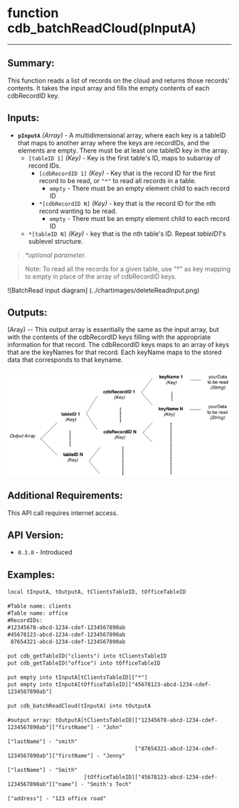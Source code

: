 # function cdb_batchReadCloud(pInputA)
---
## Summary:
This function reads a list of records on the cloud and returns those records' contents. It takes the input array and fills the empty contents of each cdbRecordID key.

## Inputs:
* **`pInputA`** *(Array)* - A multidimensional array, where each key is a tableID that maps to another array where the keys are recordIDs, and the elements are empty. There must be at least one tableID key in the array.
    * `[tableID 1]` *(Key)* - Key is the first table's ID, maps to subarray of record IDs.
    	* `[cdbRecordID 1]` *(Key)* - Key that is the record ID for the first record to be read, or `"*"` to read all records in a table. 
    		* `empty` - There must be an empty element child to each record ID
    	* `*[cdbRecordID N]` *(Key)* - key that is the record ID for the nth record wanting to be read. 
    		* `empty` - There must be an empty element child to each record ID
    * `*[tableID N]` *(Key)* - key that is the nth table's ID. Repeat *tableID1*'s sublevel structure.

> _*optional parameter._

> Note: To read all the records for a given table, use "\*" as key mapping to empty in place of the array of cdbRecordID keys.

![BatchRead input diagram] (../chartimages/deleteReadInput.png)
## Outputs:
(Aray) -- This output array is essentially the same as the input array, but with the contents of the cdbRecordID keys filling with the appropriate information for that record. The cdbRecordID keys maps to an array of keys that are the keyNames for that record. Each keyName maps to the stored data that corresponds to that keyname.

![BatchRead output diagram](../chartimages/readOutput.png)

## Additional Requirements:
This API call requires internet access.

## API Version:
* `0.3.0` - Introduced

## Examples:
```
local tInputA, tOutputA, tClientsTableID, tOfficeTableID

#Table name: clients											   #Table name: office				
#RecordIDs: 
#12345678-abcd-1234-cdef-1234567890ab	   					   #45678123-abcd-1234-cdef-1234567890ab
 87654321-abcd-1234-cdef-1234567890ab

put cdb_getTableID("clients") into tClientsTableID                                       
put cdb_getTableID("office") into tOfficeTableID
     
put empty into tInputA[tClientsTableID]["*"]
put empty into tInputA[tOfficeTableID]["45678123-abcd-1234-cdef-1234567890ab"]
     
put cdb_batchReadCloud(tInputA) into tOutputA

#output array: tOutputA[tClientsTableID]["12345678-abcd-1234-cdef-1234567890ab"]["firstName"] - "John"
																				["lastName"] - "smith"
                                        ["87654321-abcd-1234-cdef-1234567890ab"]["firstName"] - "Jenny"
                                        										["lastName"] - "Smith"
                        [tOfficeTableID]["45678123-abcd-1234-cdef-1234567890ab"]["name"] - "Smith's Tech"
                       														 ["address"] - "123 office road"
                                                                             
```
